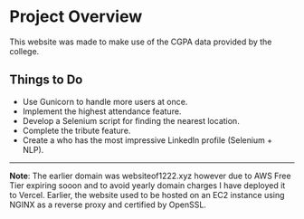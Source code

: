# Project Overview

This website was made to make use of the CGPA data provided by the college.

## Things to Do

- Use Gunicorn to handle more users at once.
- Implement the highest attendance feature.
- Develop a Selenium script for finding the nearest location.
- Complete the tribute feature.
- Create a who has the most impressive LinkedIn profile (Selenium + NLP).

---

**Note**: The earlier domain was websiteof1222.xyz however due to AWS Free Tier expiring sooon and to avoid yearly domain charges I have deployed it to Vercel. Earlier, the website used to be hosted on an EC2 instance using NGINX as a reverse proxy and certified by OpenSSL.
